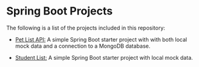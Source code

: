 # Spring Boot Projects

The following is a list of the projects included in this repository:

* [Pet List API:](https://github.com/Carla-de-Beer/Java/tree/master/Spring%20Boot/Pet%20List%20API) A simple Spring Boot starter project with with both local mock data and a connection to a MongoDB database.

* [Student List:](https://github.com/Carla-de-Beer/Java/tree/master/Spring%20Boot/Student%20List) A simple Spring Boot starter project with local mock data.
